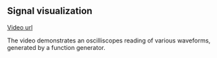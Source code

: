 ## Signal visualization

[Video url](https://www.lipsum.com/)


The video demonstrates an oscilliscopes reading of various waveforms, generated by a function generator.

 
